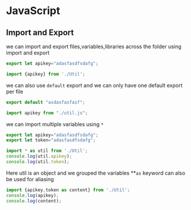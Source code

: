 # JavaScript
## Import and Export 
we can import and export files,variables,libraries across the folder using import and export
```javascript
export let apikey="adasfasdfsdafg";
```
```javascript
import {apikey} from './Util';
```
we can also use `default` export and we can only have one default export per file 
```javascript
export default "asdasfasfasf";
```
```javascript
import apikey from "./util.js";
```
we can import multiple variables using `*`
```javascript
export let apikey="adasfasdfsdafg";
export let token="adasfasdfsdafg";
```
```javascript
import * as util from './Util';
console.log(util.apikey);
console.log(util.token);
```
Here util is an object and we grouped the variables 
**`as` keyword can also be used for aliasing 
```javascript
import {apikey,token as content} from './Util';
console.log(apikey);
console.log(content);
``` 

